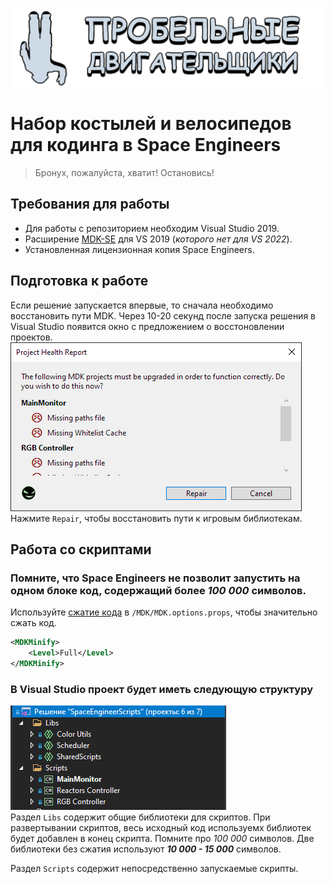 ![Cursed Logo](/Assets/CursedLogo.png)  
# Набор костылей и велосипедов для кодинга в Space Engineers
> Бронух, пожалуйста, хватит! Остановись!

## Требования для работы
- Для работы с репозиторием необходим Visual Studio 2019.
- Расширение [MDK-SE](https://github.com/malware-dev/MDK-SE) для VS 2019 (_которого нет для VS 2022_).
- Установленная лицензионная копия Space Engineers.

## Подготовка к работе
Если решение запускается впервые, то сначала необходимо восстановить пути MDK. Через 10-20 секунд после запуска решения в Visual Studio появится окно с предложением о восстоновлении проектов.
![Сообщение MDK](/Assets/RepairMessage.png)  
Нажмите `Repair`, чтобы восстановить пути к игровым библиотекам.

## Работа со скриптами
### Помните, что Space Engineers не позволит запустить на одном блоке код, содержащий более **_100 000_** символов.  
Используйте [сжатие кода](https://github.com/malware-dev/MDK-SE/wiki/The-Minifier) в `/MDK/MDK.options.props`, чтобы значительно сжать код.
```xml
<MDKMinify>
    <Level>Full</Level>
</MDKMinify>
```

### В Visual Studio проект будет иметь следующую структуру
![Структура](/Assets/Structure.png)  
Раздел `Libs` содержит общие библиотеки для скриптов. При развертывании скриптов, весь исходный код используемх библиотек будет добавлен в конец скрипта. Помните про _100 000_ символов. Две библиотеки без сжатия используют **_10 000 - 15 000_** символов.  
  
Раздел `Scripts` содержит непосредственно запускаемые скрипты.
